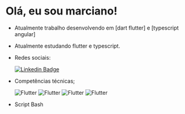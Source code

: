 # Olá, eu sou marciano!

- Atualmente trabalho desenvolvendo em [dart flutter] e [typescript angular]
- Atualmente estudando flutter e typescript.
- Redes sociais:

     [![Linkedin Badge](https://img.shields.io/badge/LinkedIn-0077B5?style=for-the-badge&logo=linkedin&logoColor=white)](https://br.linkedin.com/in/marciano-pereira-003a6619a?trk=public_profile_browsemap_profile-result-card_result-card_full-click)

- Competências técnicas;

     ![Flutter](https://img.shields.io/badge/Dart-white?style=for-the-badge&logo=dart&logoColor=0175C2)
     ![Flutter](https://img.shields.io/badge/Flutter-white?style=for-the-badge&logo=flutter&logoColor=02569B)
     ![Flutter](https://img.shields.io/badge/TypeScript-white?style=for-the-badge&logo=typeScript&logoColor=02569B)
     ![Flutter](https://img.shields.io/badge/Angular-white?style=for-the-badge&logo=angular&logoColor=B00020)
  
- Script 
     Bash
